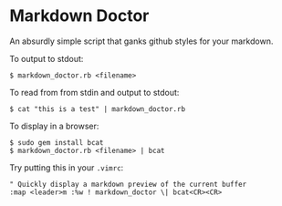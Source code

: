 # Markdown Doctor

An absurdly simple script that ganks github styles for your markdown.

To output to stdout:

    $ markdown_doctor.rb <filename>

To read from from stdin and output to stdout:

    $ cat "this is a test" | markdown_doctor.rb

To display in a browser:

    $ sudo gem install bcat
    $ markdown_doctor.rb <filename> | bcat

Try putting this in your `.vimrc`:

    " Quickly display a markdown preview of the current buffer
    :map <leader>m :%w ! markdown_doctor \| bcat<CR><CR>
